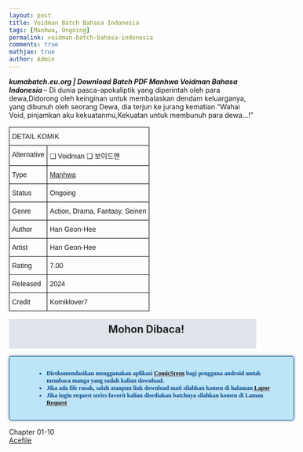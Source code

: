 ```yaml
---
layout: post
title: Voidman Batch Bahasa Indonesia 
tags: [Manhwa, Ongoing]
permalink: voidman-batch-bahasa-indonesia
comments: true
mathjax: true
author: Admin
---
```


<p><i><b>kumabatch.eu.org | Download Batch PDF Manhwa Voidman Bahasa Indonesia </b></i>– Di dunia pasca-apokaliptik yang diperintah oleh para dewa,Didorong oleh keinginan untuk membalaskan dendam keluarganya, yang dibunuh oleh seorang Dewa, dia terjun ke jurang kematian.“Wahai Void, pinjamkan aku kekuatanmu,Kekuatan untuk membunuh para dewa…!”</p>

<style type="text/css">
.tg  {border-collapse:collapse;border-spacing:0;}
.tg td{border-color:black;border-style:solid;border-width:1px;font-family:Arial, sans-serif;font-size:14px;
  overflow:hidden;padding:10px 5px;word-break:normal;}
.tg th{border-color:black;border-style:solid;border-width:1px;font-family:Arial, sans-serif;font-size:14px;
  font-weight:normal;overflow:hidden;padding:10px 5px;word-break:normal;}
.tg .tg-0lax{text-align:left;vertical-align:top}
</style>
<table class="tg">
<thead>
  <tr>
    <th class="tg-0lax" colspan="2">DETAIL KOMIK</th>
  </tr>
</thead>
<tbody>
  <tr>
    <td class="tg-0lax">Alternative</td>
    <td class="tg-0lax"> ❑ Voidman  ❑ 보이드맨</td>
  </tr>
  <tr>
    <td class="tg-0lax">Type</td>
    <td class="tg-0lax"><a href="https://kumabatch01.blogspot.com/search/label/Manhwa">Manhwa</a></td>
  </tr>
  <tr>
    <td class="tg-0lax">Status</td>
    <td class="tg-0lax">Ongoing</td>
  </tr>
  <tr>
    <td class="tg-0lax">Genre</td>
    <td class="tg-0lax">Action, Drama, Fantasy, Seinen</td>
  </tr>
  <tr>
    <td class="tg-0lax">Author</td>
    <td class="tg-0lax">Han Geon-Hee</td>
  </tr>
  <tr>
    <td class="tg-0lax">Artist</td>
    <td class="tg-0lax">Han Geon-Hee</td>
  </tr>
  <tr>
    <td class="tg-0lax">Rating</td>
    <td class="tg-0lax">7.00</td>
  </tr>
  <tr>
    <td class="tg-0lax">Released</td>
    <td class="tg-0lax">2024</td>
  </tr>
  <tr>
    <td class="tg-0lax">Credit</td>
    <td class="tg-0lax">Komiklover7</td></tr></tbody></table><h2 style="background-attachment: initial; background-clip: initial; background-color: #e0e5eb; background-origin: initial; background-position: 12px 1px; background-repeat: no-repeat; background-size: initial; color: #222222; line-height: 22px; margin: 5px 0px; min-height: 38px; padding: 10px 12px 12px 68px; text-align: center;"> 
Mohon Dibaca!</h2>

<div style="-moz-border-radius: 15px; -moz-box-shadow: 0 0 5px #888; -webkit-border-radius: 15px; -webkit-box-shadow: 0 0 5px #888; background-attachment: initial; background-clip: initial; background-color: #bde5f8; background-origin: initial; background-position: 10px 50%; background-repeat: no-repeat; background-size: initial; background: #bde5f8 url(&quot;https://sites.google.com/site/problogiz/my-icon/info.png&quot;) no-repeat 10px center; border-radius: 5px; border: 1px solid; box-shadow: rgb(136, 136, 136) 0px 0px 5px; color: #00529b; font: bold 12px verdana; margin: 15px 0px; padding: 15px 20px 15px 55px; text-shadow: rgb(204, 204, 204) 2px 2px 2px; width: 100%;"> 
<ul>
  <li>Direkomendasikan menggunakan aplikasi <a href="https://play.google.com/store/apps/details?id=com.viewer.comicscreen">ComicSreen</a> bagi pengguna android untuk membaca manga yang sudah kalian download.</li>
  <li>Jika ada file rusak, salah ataupun link download mati silahkan komen di halaman <a href="https://kumabatch01.blogspot.com/p/lapor.html">Lapor</a></li>
  <li>Jika ingin request series favorit kalian disediakan batchnya silahkan komen di Laman <a href="https://kumabatch01.blogspot.com/p/request.html">Request</a></li>
</ul>
</div>

<div class="dbox-wrap">
<div class="dbox">
<div class="dbox-title">Chapter 01-10</div>
<div class="dbox-list">
<a href="https://kumabatch01.blogspot.com/2024/07/voidman-batch-bahasa-indonesia.html" rel="nofollow" target="_blank" title="Acefile">Acefile</a> 
</div>
</div>
</div>
